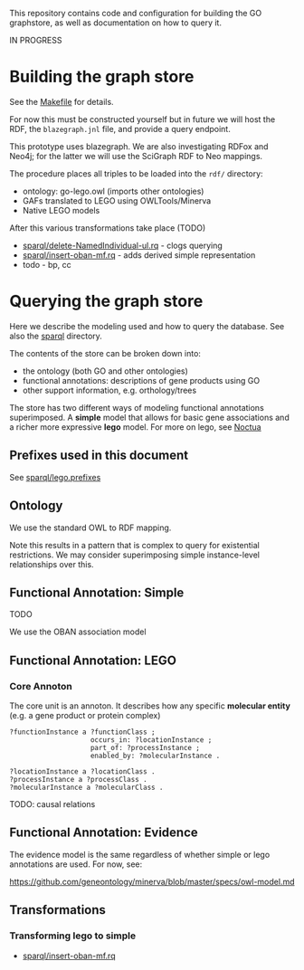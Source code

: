 This repository contains code and configuration for building the GO
graphstore, as well as documentation on how to query it.

IN PROGRESS

# Building the graph store

See the [Makefile](Makefile) for details.

For now this must be constructed yourself but in future we will host
the RDF, the `blazegraph.jnl` file, and provide a query endpoint.

This prototype uses blazegraph. We are also investigating RDFox and
Neo4j; for the latter we will use the SciGraph RDF to Neo mappings.

The procedure places all triples to be loaded into the `rdf/` directory:

 * ontology: go-lego.owl (imports other ontologies)
 * GAFs translated to LEGO using OWLTools/Minerva
 * Native LEGO models

After this various transformations take place (TODO)

 * [sparql/delete-NamedIndividual-ul.rq](sparql/delete-NamedIndividual-ul.rq) - clogs querying
 * [sparql/insert-oban-mf.rq](sparql/insert-oban-mf.rq) - adds derived simple representation
 * todo - bp, cc 

# Querying the graph store

Here we describe the modeling used and how to query the database. See also the [sparql](sparql) directory.

The contents of the store can be broken down into:

 * the ontology (both GO and other ontologies)
 * functional annotations: descriptions of gene products using GO
 * other support information, e.g. orthology/trees

The store has two different ways of modeling functional annotations
superimposed. A __simple__ model that allows for basic gene
associations and a richer more expressive __lego__ model. For more on
lego, see [Noctua](http://noctua.berkeleybop.org/)

## Prefixes used in this document

See [sparql/lego.prefixes](sparql/lego.prefixes)

## Ontology

We use the standard OWL to RDF mapping.

Note this results in a pattern that is complex to query for
existential restrictions. We may consider superimposing simple
instance-level relationships over this.

## Functional Annotation: Simple

TODO

We use the OBAN association model

## Functional Annotation: LEGO

### Core Annoton

The core unit is an annoton. It describes how any specific __molecular entity__ (e.g. a gene product or protein complex) 

    ?functionInstance a ?functionClass ;
                        occurs_in: ?locationInstance ;
                        part_of: ?processInstance ;
                        enabled_by: ?molecularInstance .
    
    ?locationInstance a ?locationClass .
    ?processInstance a ?processClass .
    ?molecularInstance a ?molecularClass .

TODO: causal relations

## Functional Annotation: Evidence

The evidence model is the same regardless of whether simple or lego annotations are used. For now, see:

https://github.com/geneontology/minerva/blob/master/specs/owl-model.md

## Transformations

### Transforming lego to simple

 * [sparql/insert-oban-mf.rq](sparql/insert-oban-mf.rq)
